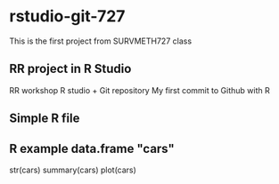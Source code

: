 # rstudio-git-727
This is the first project from SURVMETH727 class


## RR project in R Studio

RR workshop R studio + Git repository
My first commit to Github with R

## Simple  R file

## R example data.frame "cars"
str(cars)
summary(cars)
plot(cars)
